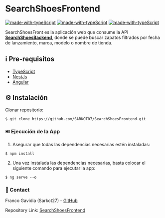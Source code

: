 # SearchShoesFrontend

[![made-with-typeScript](https://img.shields.io/badge/Made%20with-Angular-c02d3f.svg)](https://angular.io/) [![made-with-typeScript](https://img.shields.io/badge/Made%20with-NestJS-1f425f.svg)](https://nestjs.com/) [![made-with-typeScript](https://img.shields.io/badge/Made%20with-TypeScript-7e98e6.svg)](https://www.typescriptlang.org/) 

SearchShoesFront es la aplicación web que consume la API **[SearchShoesBackend](https://github.com/SARKOT07/SearchShoesBackend)**, donde se puede buscar zapatos filtrados por fecha de lanzamiento, marca, modelo o nombre de tienda.

## ℹ️ Pre-requisitos

- [TypeScript](https://www.npmjs.com/package/typescript)
- [NestJs](https://docs.nestjs.com/)
- [Angular](https://angular.io/)

## ⚙️ Instalación 

Clonar repositorio:

```
$ git clone https://github.com/SARKOT07/SearchShoesFrontend.git
```

### ⏯️ Ejecución de la App

1. Asegurar que todas las dependencias necesarias estén instaladas:

```
$ npm install
```

2. Una vez instalada las dependencias necesarias, basta colocar el siguiente comando para ejecutar la app:

```
$ ng serve --o
```
### 💼 Contact

Franco Gavidia (Sarkot27) - [GitHub](https://github.com/SARKOT07)

Repository Link: [SearchShoesFrontend](https://github.com/SARKOT07/SearchShoesFrontend)